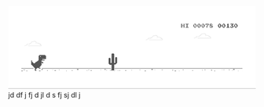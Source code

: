 ![image](https://github.com/sudimuk2017/qwaszx/blob/main/dino.gif)
jd  df  j  fj d  jl d  s   fj  sj    dl  j

